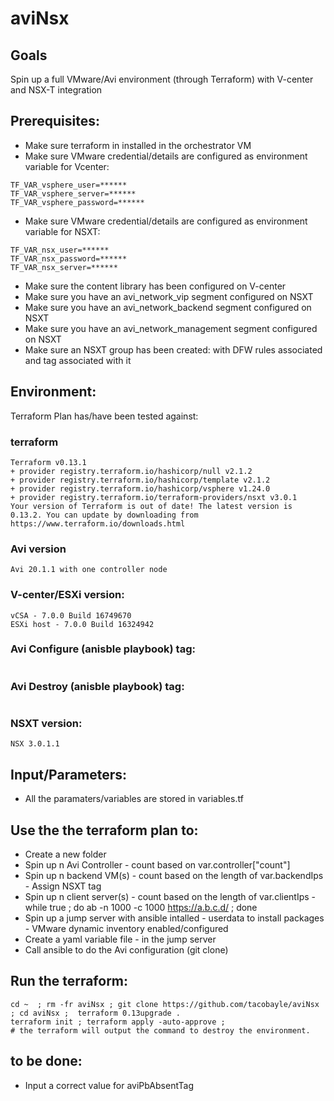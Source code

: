 # aviNsx

## Goals
Spin up a full VMware/Avi environment (through Terraform) with V-center and NSX-T integration

## Prerequisites:
- Make sure terraform in installed in the orchestrator VM
- Make sure VMware credential/details are configured as environment variable for Vcenter:
```
TF_VAR_vsphere_user=******
TF_VAR_vsphere_server=******
TF_VAR_vsphere_password=******
```
- Make sure VMware credential/details are configured as environment variable for NSXT:
```
TF_VAR_nsx_user=******
TF_VAR_nsx_password=******
TF_VAR_nsx_server=******
```
- Make sure the content library has been configured on V-center
- Make sure you have an avi_network_vip segment configured on NSXT
- Make sure you have an avi_network_backend segment configured on NSXT
- Make sure you have an avi_network_management segment configured on NSXT
- Make sure an NSXT group has been created: with DFW rules associated and tag associated with it

## Environment:

Terraform Plan has/have been tested against:

### terraform

```
Terraform v0.13.1
+ provider registry.terraform.io/hashicorp/null v2.1.2
+ provider registry.terraform.io/hashicorp/template v2.1.2
+ provider registry.terraform.io/hashicorp/vsphere v1.24.0
+ provider registry.terraform.io/terraform-providers/nsxt v3.0.1
Your version of Terraform is out of date! The latest version is 0.13.2. You can update by downloading from https://www.terraform.io/downloads.html
```

### Avi version
```
Avi 20.1.1 with one controller node
```

### V-center/ESXi version:
```
vCSA - 7.0.0 Build 16749670
ESXi host - 7.0.0 Build 16324942
```

### Avi Configure (anisble playbook) tag:
```
```

### Avi Destroy (anisble playbook) tag:
```
```


### NSXT version:
```
NSX 3.0.1.1
```

## Input/Parameters:

- All the paramaters/variables are stored in variables.tf

## Use the the terraform plan to:
- Create a new folder
- Spin up n Avi Controller - count based on var.controller["count"]
- Spin up n backend VM(s) - count based on the length of var.backendIps - Assign  NSXT tag
- Spin up n client server(s) - count based on the length of var.clientIps - while true ; do ab -n 1000 -c 1000 https://a.b.c.d/ ; done
- Spin up a jump server with ansible intalled - userdata to install packages - VMware dynamic inventory enabled/configured
- Create a yaml variable file - in the jump server
- Call ansible to do the Avi configuration (git clone)

## Run the terraform:
```
cd ~  ; rm -fr aviNsx ; git clone https://github.com/tacobayle/aviNsx ; cd aviNsx ;  terraform 0.13upgrade .
terraform init ; terraform apply -auto-approve ;
# the terraform will output the command to destroy the environment.
```

## to be done:
- Input a correct value for aviPbAbsentTag
